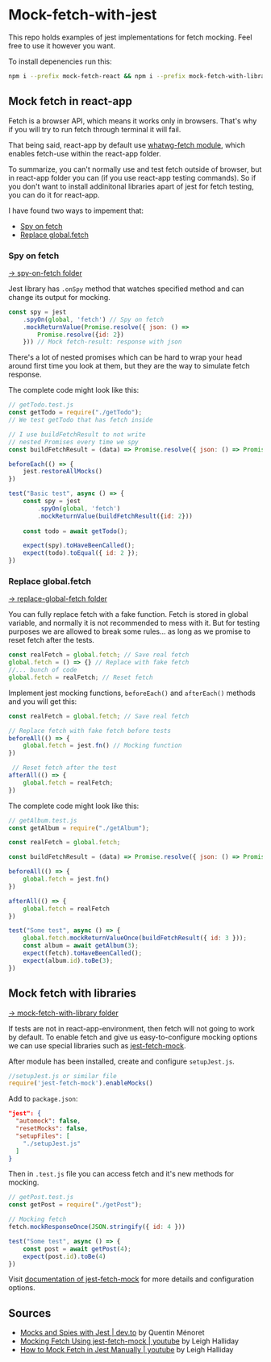 # Mock-fetch-with-jest
This repo holds examples of jest implementations for fetch mocking. Feel free to use it however you want.

To install depenencies run this:
```bash
npm i --prefix mock-fetch-react && npm i --prefix mock-fetch-with-library
```

## Mock fetch in react-app
Fetch is a browser API, which means it works only in browsers. That's why if you will try to run fetch through terminal it will fail.

That being said, react-app by default use [whatwg-fetch module](https://github.com/github/fetch), which enables fetch-use within the react-app folder.

To summarize, you can't normally use and test fetch outside of browser, but in react-app folder you can (if you use react-app testing commands). So if you don't want to install addinitonal libraries apart of jest for fetch testing, you can do it for react-app.

I have found two ways to impement that:
- [Spy on fetch](#spy-on-fetch)
- [Replace global.fetch](#replace-globalfetch)

### Spy on fetch
[→ spy-on-fetch folder](./mock-fetch-react/src/spy-on-fetch/)

Jest library has `.onSpy` method that watches specified method and can change its output for mocking. 

```javascript
const spy = jest
    .spyOn(global, 'fetch') // Spy on fetch
    .mockReturnValue(Promise.resolve({ json: () => 
        Promise.resolve({id: 2}) 
    })) // Mock fetch-result: response with json
```
There's a lot of nested promises which can be hard to wrap your head around first time you look at them, but they are the way to simulate fetch response.

The complete code might look like this:

```javascript
// getTodo.test.js
const getTodo = require("./getTodo");
// We test getTodo that has fetch inside

// I use buildFetchResult to not write 
// nested Promises every time we spy
const buildFetchResult = (data) => Promise.resolve({ json: () => Promise.resolve(data) })

beforeEach(() => {
    jest.restoreAllMocks()
})

test("Basic test", async () => {
    const spy = jest
        .spyOn(global, 'fetch')
        .mockReturnValue(buildFetchResult({id: 2}))
    
    const todo = await getTodo();

    expect(spy).toHaveBeenCalled();
    expect(todo).toEqual({ id: 2 });
})
```
### Replace global.fetch

[→ replace-global-fetch folder](/mock-fetch-react/src/replace-global-fetch/)

You can fully replace fetch with a fake function. Fetch is stored in global variable, and normally it is not recommended to mess with it. But for testing purposes we are allowed to break some rules... as long as we promise to reset fetch after the tests.

``` javascript
const realFetch = global.fetch; // Save real fetch
global.fetch = () => {} // Replace with fake fetch
//... bunch of code
global.fetch = realFetch; // Reset fetch
``` 

Implement jest mocking functions, `beforeEach()` and `afterEach()` methods and you will get this:

```javascript
const realFetch = global.fetch; // Save real fetch

// Replace fetch with fake fetch before tests
beforeAll(() => {
    global.fetch = jest.fn() // Mocking function
})

 // Reset fetch after the test
afterAll(() => {
    global.fetch = realFetch;
})

```
The complete code might look like this:

```javascript
// getAlbum.test.js
const getAlbum = require("./getAlbum");

const realFetch = global.fetch;

const buildFetchResult = (data) => Promise.resolve({ json: () => Promise.resolve(data) });

beforeAll(() => {
    global.fetch = jest.fn()
})

afterAll(() => {
    global.fetch = realFetch
})

test("Some test", async () => {
    global.fetch.mockReturnValueOnce(buildFetchResult({ id: 3 }));
    const album = await getAlbum(3);
    expect(fetch).toHaveBeenCalled();
    expect(album.id).toBe(3);
})
```

## Mock fetch with libraries

[→ mock-fetch-with-library folder](/mock-fetch-with-library/utils/)

If tests are not in react-app-environment, then fetch will not going to work by default. To enable fetch and give us easy-to-configure mocking options we can use special libraries such as [jest-fetch-mock](https://github.com/jefflau/jest-fetch-mock).

After module has been installed, create and configure `setupJest.js`.

```javascript
//setupJest.js or similar file
require('jest-fetch-mock').enableMocks()
```

Add to `package.json`:
```JSON
"jest": {
  "automock": false,
  "resetMocks": false,
  "setupFiles": [
    "./setupJest.js"
  ]
}
```
Then in `.test.js` file you can access fetch and it's new methods for mocking.
```javascript
// getPost.test.js
const getPost = require("./getPost");

// Mocking fetch
fetch.mockResponseOnce(JSON.stringify({ id: 4 }))

test("Some test", async () => {
    const post = await getPost(4);
    expect(post.id).toBe(4)
})
```
Visit [documentation of jest-fetch-mock]() for more details and configuration options.

## Sources
- [Mocks and Spies with Jest | dev.to](https://dev.to/qmenoret/mocks-and-spies-with-jest-32gf) by Quentin Ménoret
- [Mocking Fetch Using jest-fetch-mock | youtube](https://youtu.be/yhUep7E9O20) by Leigh Halliday
- [How to Mock Fetch in Jest Manually | youtube](https://youtu.be/mHXhuPHiDj8) by Leigh Halliday